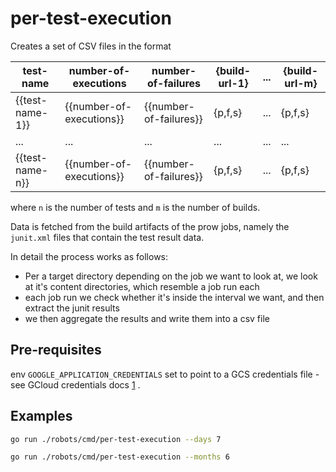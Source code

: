 # per-test-execution

Creates a set of CSV files in the format

| test-name       | number-of-executions     | number-of-failures     | {build-url-1} | ... | {build-url-m} |
|-----------------|--------------------------|------------------------|---------------|-----|---------------|
| {{test-name-1}} | {{number-of-executions}} | {{number-of-failures}} | {p,f,s}       | ... | {p,f,s}       |
| ...             | ...                      | ...                    | ...           | ... | ...           |
| {{test-name-n}} | {{number-of-executions}} | {{number-of-failures}} | {p,f,s}       | ... | {p,f,s}       |

where `n` is the number of tests and `m` is the number of builds.

Data is fetched from the build artifacts of the prow jobs, namely the `junit.xml` files that contain the test result data.

In detail the process works as follows:
* Per a target directory depending on the job we want to look at, we look at it's content directories, which resemble a job run each
* each job run we check whether it's inside the interval we want, and then extract the junit results
* we then aggregate the results and write them into a csv file

## Pre-requisites

env `GOOGLE_APPLICATION_CREDENTIALS` set to point to a GCS credentials file - see GCloud credentials docs [1] .

## Examples

```bash
go run ./robots/cmd/per-test-execution --days 7
```

```bash
go run ./robots/cmd/per-test-execution --months 6
```

[1]: https://cloud.google.com/docs/authentication/application-default-credentials